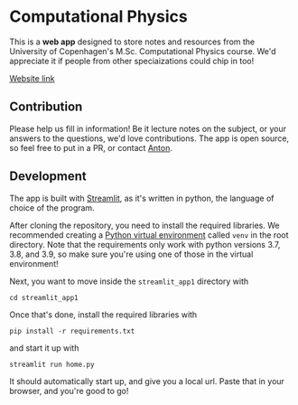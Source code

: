 # Computational Physics

This is a **web app** designed to store notes and resources from the University of Copenhagen's M.Sc. Computational Physics course. We'd appreciate it if people from other speciaizations could chip in too!

[Website link](https://tonton-golio-computational-physics-streamlit-app1home-0d1p3s.streamlitapp.com/)

## Contribution

Please help us fill in information! Be it lecture notes on the subject, or your answers to the questions, we'd love contributions. The app is open source, so feel free to put in a PR, or contact [Anton](github.com/tonton-golio).

## Development

The app is built with [Streamlit](https://streamlit.io/), as it's written in python, the language of choice of the program.

After cloning the repository, you need to install the required libraries. We recommended creating a [Python virtual environment](https://docs.python.org/3/tutorial/venv.html) called `venv` in the root directory. Note that the requirements only work with python versions 3.7, 3.8, and 3.9, so make sure you're using one of those in the virtual environment!

Next, you want to move inside the `streamlit_app1` directory with

```cd streamlit_app1```

Once that's done, install the required libraries with

```pip install -r requirements.txt```

and start it up with

```streamlit run home.py```

It should automatically start up, and give you a local url. Paste that in your browser, and you're good to go!
